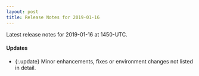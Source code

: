 ```yaml
---
layout: post
title: Release Notes for 2019-01-16
---
```


Latest release notes for 2019-01-16 at 1450-UTC.

<div class='updates' markdown='1'>

#### Updates

- {:.update} Minor enhancements, fixes or environment changes not listed in detail.

</div>


